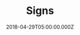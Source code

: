 ---
title: "Signs"
image: "https://i.imgur.com/VW5a9ao.jpg"
date: "2018-04-29T05:00:00.000Z"
video:
  type: "vimeo"
  id: "267234768"
speaker:
  name: "Bart Wilkins"
  permalink: "bart-wilkins"
series: "untapped"
---